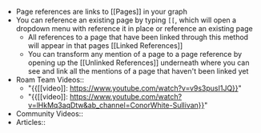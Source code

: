 - Page references are links to [[Pages]] in your graph
- You can reference an existing page by typing `[[`, which will open a dropdown menu with reference it in place or reference an existing page
    - All references to a page that have been linked through this method will appear in that pages [[Linked References]]
    - You can transform any mention of a page to a page reference by opening up the [[Unlinked References]] underneath where you can see and link all the mentions of a page that haven't been linked yet
- Roam Team Videos::
    - "{{[[video]]: https://www.youtube.com/watch?v=v9s3pusI1JQ}}"
    - "{{[[video]]: https://www.youtube.com/watch?v=lHkMq3aqDtw&ab_channel=ConorWhite-Sullivan}}"
- Community Videos::
- Articles::
